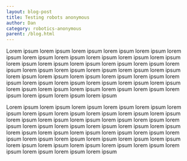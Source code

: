 ```yaml
---
layout: blog-post
title: Testing robots anonymous
author: Dan
category: robotics-anonymous
parent: /blog.html
---
```


Lorem ipsum lorem ipsum lorem ipsum lorem ipsum lorem ipsum lorem ipsum
lorem ipsum lorem ipsum lorem ipsum lorem ipsum lorem ipsum lorem ipsum
lorem ipsum lorem ipsum lorem ipsum lorem ipsum lorem ipsum lorem ipsum
lorem ipsum lorem ipsum lorem ipsum lorem ipsum lorem ipsum lorem ipsum
lorem ipsum lorem ipsum lorem ipsum lorem ipsum lorem ipsum lorem ipsum
lorem ipsum lorem ipsum lorem ipsum lorem ipsum lorem ipsum lorem ipsum
lorem ipsum lorem ipsum lorem ipsum lorem ipsum lorem ipsum lorem ipsum

<!-- more -->

Lorem ipsum lorem ipsum lorem ipsum lorem ipsum lorem ipsum lorem ipsum
lorem ipsum lorem ipsum lorem ipsum lorem ipsum lorem ipsum lorem ipsum
lorem ipsum lorem ipsum lorem ipsum lorem ipsum lorem ipsum lorem ipsum
lorem ipsum lorem ipsum lorem ipsum lorem ipsum lorem ipsum lorem ipsum
lorem ipsum lorem ipsum lorem ipsum lorem ipsum lorem ipsum lorem ipsum
lorem ipsum lorem ipsum lorem ipsum lorem ipsum lorem ipsum lorem ipsum
lorem ipsum lorem ipsum lorem ipsum lorem ipsum lorem ipsum lorem ipsum
